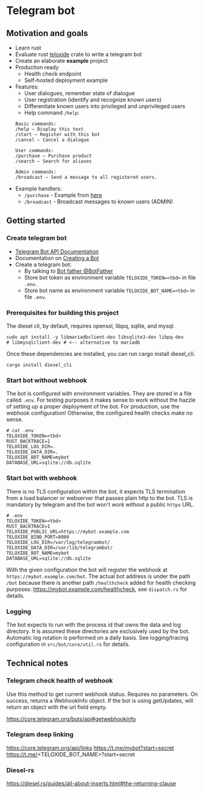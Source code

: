 # Telegram bot

## Motivation and goals

* Learn rust
* Evaluate rust [teloxide](https://github.com/teloxide/teloxide) crate to write a telegram bot
* Create an elaborate **example** project
* Production ready
  * Health check endpoint
  * Self-hosted deployment example
* Features:
  * User dialogues, remember state of dialogue
  * User registration (identify and recognize known users)
  * Differentiate known users into privileged and unprivileged users
  * Help command `/help`:
  ```
  Basic commands:
  /help — Display this text
  /start — Register with this bot
  /cancel — Cancel a dialogue
  
  User commands:
  /purchase — Purchase product
  /search — Search for aliases
  
  Admin commands:
  /broadcast — Send a message to all registered users.
  ```
* Example handlers: 
  * `/purchase` - Example from [here](https://github.com/teloxide/teloxide/blob/master/crates/teloxide/examples/purchase.rs)
  * `/broadcast` - Broadcast messages to known users (ADMIN)

## Getting started

### Create telegram bot 

* [Telegram Bot API Documentation](https://core.telegram.org/bots)
* Documentation on [Creating a Bot](https://core.telegram.org/bots#how-do-i-create-a-bot)
* Create a telegram bot:
  * By talking to [Bot father @BotFather](https://t.me/botfather)
  * Store bot token as environment variable `TELOXIDE_TOKEN=<tbd>` in file `.env`.
  * Store bot name as environment variable `TELOXIDE_BOT_NAME=<tbd>` in file `.env`.

### Prerequisites for building this project

The diesel cli, by default, requires openssl, libpq, sqlite, and mysql. 
```shell
sudo apt install -y libmariadbclient-dev libsqlite3-dev libpq-dev
# libmysqlclient-dev # <-- alternative to mariadb
```
Once these dependencies are installed, you can run cargo install diesel_cli.
```shell
cargo install diesel_cli
```

### Start bot without webhook

The bot is configured with environment variables.
They are stored in a file called `.env`.
For testing purposes it makes sense to work without the hazzle of setting up a proper deployment of the bot.
For production, use the webhook configuration! Otherwise, the configured health checks make no sense.

```
# cat .env
TELOXIDE_TOKEN=<tbd>
RUST_BACKTRACE=1
TELOXIDE_LOG_DIR=.
TELOXIDE_DATA_DIR=.
TELOXIDE_BOT_NAME=mybot
DATABASE_URL=sqlite://db.sqlite
```

### Start bot with webhook

There is no TLS configuration within the bot,
it expects TLS termination from a load balancer or webserver that passes plain http to the bot.
TLS is mandatory by telegram and the bot won't work without a public `https` URL.
```
# .env
TELOXIDE_TOKEN=<tbd>
RUST_BACKTRACE=1
TELOXIDE_PUBLIC_URL=https://mybot.example.com
TELOXIDE_BIND_PORT=8080
TELOXIDE_LOG_DIR=/var/log/telegrambot/
TELOXIDE_DATA_DIR=/var/lib/telegrambot/
TELOXIDE_BOT_NAME=mybot
DATABASE_URL=sqlite://db.sqlite
```
With the given configuration the bot will register the webhook at `https://mybot.example.com/bot`.
The actual bot address is under the path `/bot` because there is another path `/healthcheck` added for health checking purposes:
https://mybot.example.com/healthcheck, see `dispatch.rs` for details.

### Logging

The bot expects to run with the process id that owns the data and log directory.
It is assumed these directories are exclusively used by the bot.
Automatic log rotation is performed on a daily basis.
See logging/tracing configuration in `src/bot/core/util.rs` for details.

## Technical notes

### Telegram check health of webhook

Use this method to get current webhook status. Requires no parameters. 
On success, returns a WebhookInfo object. If the bot is using getUpdates, will return an object with the url field empty.

https://core.telegram.org/bots/api#getwebhookinfo

### Telegram deep linking

https://core.telegram.org/api/links
https://t.me/mybot?start=secret
https://t.me/<TELOXIDE_BOT_NAME>?start=secret

### Diesel-rs

https://diesel.rs/guides/all-about-inserts.html#the-returning-clause
